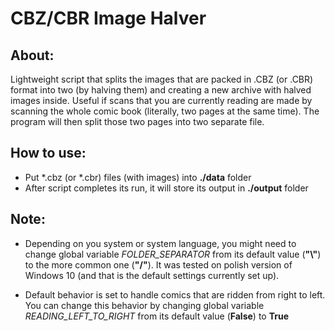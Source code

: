 # CBZ/CBR Image Halver

## About:

Lightweight script that splits the images that are packed in .CBZ (or .CBR) format into two (by halving them) and creating a new archive with halved images inside.
Useful if scans that you are currently reading are made by scanning the whole comic book (literally, two pages at the same time). The program will then split those two pages into two separate file.

## How to use:

- Put \*.cbz (or \*.cbr) files (with images) into **./data** folder
- After script completes its run, it will store its output in **./output** folder

## Note:

- Depending on you system or system language, you might need to change global variable _FOLDER_SEPARATOR_ from its default value (**"\\"**) to the more common one (**"/"**).
  It was tested on polish version of Windows 10 (and that is the default settings currently set up).

- Default behavior is set to handle comics that are ridden from right to left. You can change this behavior by changing global variable _READING_LEFT_TO_RIGHT_ from its default value (**False**) to **True**
